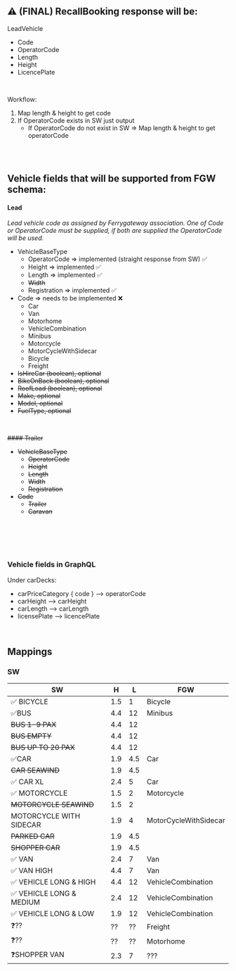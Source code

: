 ## ⚠️ (FINAL) RecallBooking response will be:  

LeadVehicle
- Code
- OperatorCode
- Length
- Height
- LicencePlate

<br/>

Workflow:
1. Map length & height to get code
2. If OperatorCode exists in SW just output
    - If OperatorCode do not exist in SW => Map length & height to get operatorCode



<br/><br/>

## Vehicle fields that will be supported from FGW schema:

#### Lead  
*Lead vehicle code as assigned by Ferrygateway association. One of Code or OperatorCode must be supplied, if both are supplied the OperatorCode will be used.*
- VehicleBaseType
    - OperatorCode => implemented (straight response from SW) ✅
    - Height => implemented ✅
    - Length => implemented ✅
    - ~~Width~~
    - Registration => implemented ✅
- Code => needs to be implemented ❌
    - Car
    - Van
    - Motorhome
    - VehicleCombination
    - Minibus
    - Motorcycle
    - MotorCycleWithSidecar
    - Bicycle
    - Freight
- ~~IsHireCar (boolean), optional~~ 
- ~~BikeOnBack (boolean), optional~~
- ~~RoofLoad (boolean), optional~~
- ~~Make, optional~~
- ~~Model, optional~~
- ~~FuelType, optional~~

<br/>

~~#### Trailer~~
- ~~VehicleBaseType~~
    - ~~OperatorCode~~
    - ~~Height~~
    - ~~Length~~
    - ~~Width~~
    - ~~Registration~~
- ~~Code~~
    - ~~Trailer~~
    - ~~Caravan~~

<br/>


<br/><br/>

### Vehicle fields in GraphQL
Under carDecks:  
- carPriceCategory { code } --> operatorCode
- carHeight --> carHeight
- carLength --> carLength
- licensePlate --> licencePlate

<br/>

## Mappings

### SW  
SW | H | L | FGW
 --- | --- | --- | ---
✅ BICYCLE | 1.5 | 1 | Bicycle
✅BUS | 4.4 | 12 | Minibus
 ~~BUS 1-9 PAX~~ | 4.4 | 12 |
 ~~BUS EMPTY~~ | 4.4 | 12 |
 ~~BUS UP TO 20 PAX~~ |  4.4 | 12 |
✅CAR | 1.9 | 4.5 | Car
 ~~CAR SEAWIND~~ | 1.9 | 4.5 |
✅ CAR XL | 2.4 | 5 | Car
✅ MOTORCYCLE | 1.5 | 2 | Motorcycle
 ~~MOTORCYCLE SEAWIND~~ | 1.5 | 2 |
 MOTORCYCLE WITH SIDECAR | 1.9 | 4 | MotorCycleWithSidecar
 ~~PARKED CAR~~ | 1.9 | 4.5 |  
 ~~SHOPPER CAR~~ | 1.9 | 4.5 |
✅ VAN | 2.4 | 7 | Van
✅ VAN HIGH | 4.4 | 7 | Van
✅ VEHICLE LONG &amp; HIGH | 4.4 | 12 | VehicleCombination
✅ VEHICLE LONG &amp; MEDIUM | 2.4 | 12 | VehicleCombination
✅ VEHICLE LONG &amp; LOW | 1.9 | 12 | VehicleCombination
❓?? | ?? | ?? | Freight
❓?? | ?? | ?? | Motorhome
❓SHOPPER VAN | 2.3 | 7 | ???
